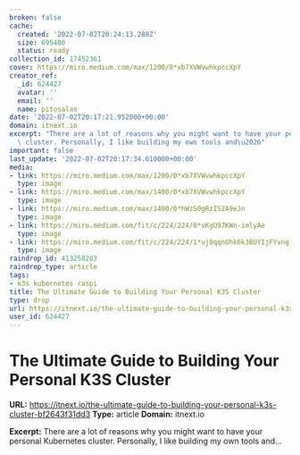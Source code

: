 ```yaml
---
broken: false
cache:
  created: '2022-07-02T20:24:13.288Z'
  size: 695400
  status: ready
collection_id: 17452361
cover: https://miro.medium.com/max/1200/0*xb7XVWvwhkpccXpY
creator_ref:
  _id: 624427
  avatar: ''
  email: ''
  name: pitosalas
date: '2022-07-02T20:17:21.952000+00:00'
domain: itnext.io
excerpt: "There are a lot of reasons why you might want to have your personal Kubernetes\
  \ cluster. Personally, I like building my own tools and\u2026"
important: false
last_update: '2022-07-02T20:17:34.610000+00:00'
media:
- link: https://miro.medium.com/max/1200/0*xb7XVWvwhkpccXpY
  type: image
- link: https://miro.medium.com/max/1400/0*xb7XVWvwhkpccXpY
  type: image
- link: https://miro.medium.com/max/1400/0*hWzS0gRzIS2A9eJn
  type: image
- link: https://miro.medium.com/fit/c/224/224/0*vKgU97KWn-imlyAe
  type: image
- link: https://miro.medium.com/fit/c/224/224/1*ujOqqnOhk6k3BUYIjFYvng.png
  type: image
raindrop_id: 413258203
raindrop_type: article
tags:
- k3s kubernetes raspi
title: The Ultimate Guide to Building Your Personal K3S Cluster
type: drop
url: https://itnext.io/the-ultimate-guide-to-building-your-personal-k3s-cluster-bf2643f31dd3
user_id: 624427
---
```


# The Ultimate Guide to Building Your Personal K3S Cluster

**URL:** https://itnext.io/the-ultimate-guide-to-building-your-personal-k3s-cluster-bf2643f31dd3
**Type:** article
**Domain:** itnext.io

**Excerpt:** There are a lot of reasons why you might want to have your personal Kubernetes cluster. Personally, I like building my own tools and…
